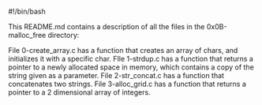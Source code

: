 #!/bin/bash

This README.md contains a description of all the files in the 0x0B-malloc_free directory:

File 0-create_array.c has a function that creates an array of chars, and initializes it with a specific char.
FIle 1-strdup.c has a function that returns a pointer to a newly allocated space in memory, which contains a copy of the string given as a parameter.
File 2-str_concat.c has a function that concatenates two strings.
File 3-alloc_grid.c has a function that returns a pointer to a 2 dimensional array of integers.
